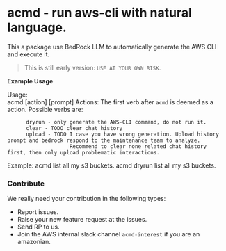 # acmd - run aws-cli with natural language.

This a package use BedRock LLM to automatically generate the AWS CLI and execute it.

> This is still early version: `USE AT YOUR OWN RISK`.

**Example Usage**

Usage:  
          acmd [action] [prompt]
Actions:
          The first verb after `acmd` is deemed as a action. Possible verbs are:

          dryrun - only generate the AWS-CLI command, do not run it.
          clear - TODO clear chat history
          upload - TODO I case you have wrong generation. Upload history prompt and bedrock respond to the maintenance team to analyze. 
                        Recommend to clear none related chat history first, then only upload problematic interactions.
Example: 
          acmd list all my s3 buckets. 
          acmd dryrun list all my s3 buckets.

### Contribute

We really need your contribution in the following types:

* Report issues.
* Raise your new feature request at the issues.
* Send RP to us.
* Join the AWS internal slack channel `acmd-interest` if you are an amazonian.
